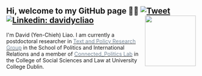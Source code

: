 ## Hi, welcome to my GitHub page 👋🏻 [![Tweet](https://img.shields.io/twitter/url/https/github.com/tterb/hyde.svg?style=social)](https://twitter.com/liaoyenchieh)   [![Linkedin: davidycliao](https://img.shields.io/badge/-davidycliao-blue?style=flat-square&logo=Linkedin&logoColor=white&link=https://www.linkedin.com/in/david-yen-chieh-liao-51a0a3168/)](https://www.linkedin.com/in/david-yen-chieh-liao-51a0a3168/) <img src="https://raw.githack.com/davidycliao/figures/master/avataaars.png"  width="135" height= "135" align="right" />  <br />  

I'm David (Yen-Chieh) Liao. I am currently a postdoctoral researcher in [<span style="color:#778899">Text and Policy Research Group</span>](https://text-and-policy.com) in the School of Politics and International Relations and a member of [<span style="color:#778899">Connected_Politics Lab</span>](https://www.ucd.ie/connected_politics/) in the College of Social Sciences and Law at University College Dublin.

